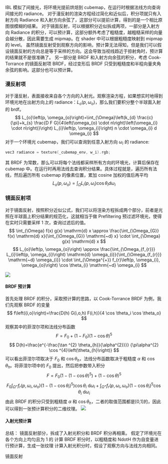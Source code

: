 IBL 模拟了间接光，将环境光提前烘焙到 cubemap，在运行时根据法线方向查询间接光的 radiance。
对于漫反射的渲染方程经过简化和近似后，积分项就只有入射方向 Radiance 和入射方向余弦了，这部分可以提前计算，得到的是一个相比原图很模糊的结果。
对于镜面反射，可以根据积分近似拆成两项，一部分是入射方向 Radiance 的积分，可以预计算，这部分额外考虑了粗糙度，越粗糙采样的向量会越分散，因此需要生成 mipmap。在 shader 中可以根据粗糙度映射到 mipmap 的 level。
虽然镜面反射受到观察方向的影响，预计算无法得知，但是我们可以假设镜面反射的方向总是等于采样的方向。这会导致当视线趋近于掠射角时，预计算的结果就不是很准确了。
另一部分是 BRDF 和入射方向余弦的积分，考虑 Cook-Torrance 的镜面反射项 BRDF，经过变形后 BRDF 只受到粗糙度和半程向量夹角余弦的影响。这部分也可以预计算。
### 漫反射项
对于漫反射，表面接收来自各个方向的入射光。观察渲染方程，如果想实时地得到环境光地在出射方向上的 radiance：$L_o(p,\omega_o)$，那么我们要积分整个半球面入射的 brdf。
$$
L_{o}\left(p, \omega_{o}\right)=\int_{\Omega}\left(k_{d} \frac{c}{\pi}+k_{s} \frac{D F G}{4\left(\omega_{o} \cdot n\right)\left(\omega_{i} \cdot n\right)}\right) L_{i}\left(p, \omega_{i}\right) n \cdot \omega_{i} d \omega_{i}
$$
对于一个环境光 cubemap，我们可以查询到任意入射方向 $\omega_i$ 的 radiance:
```c
vec3 radiance = texture(_cubemap_env, w_i).rgb;
```

其 BRDF 为常数，那么可以将每个法线都采样所有方向的环境光，计算后保存在 cubemap 中。在运行时再用法线去查询积分结果。具体过程就是，遍历所有法线，然后遍历所有 cubemap 的像素位置，累加 cosine 加权的值后再平均
$$
L_o(p,\omega_o)=\int_{\Omega} L_i(p,\omega_i){{\cos\theta_i}d\omega_i}
$$
### 镜面反射项
对于镜面反射，按照积分近似公式，我们可以将渲染方程拆成两个部分，前者是光照在半球面上积分结果的规范化，这就相当于做 Prefiltering 预过滤环境光，使得在实时只需要采样 1 次，查询过滤后的值。
$$
\int_{\Omega} f(x) g(x) \mathrm{d} x \approx \frac{\int_{\Omega_{G}} f(x) \mathrm{d} x}{\int_{\Omega_{G}} \mathrm{~d} x} \cdot \int_{\Omega} g(x) \mathrm{d} x
$$
$$
L_{o}\left(p, \omega_{o}\right) \approx  \frac{\int_{\Omega_{f_{r}}} L_{i}\left(p, \omega_{i}\right) \mathrm{d} \omega_{i}}{\int_{\Omega_{f_{r}}} \mathrm{~d} \omega_{i}} \cdot \int_{\Omega^{+}} f_{r}\left(p, \omega_{i}, \omega_{o}\right) \cos \theta_{i} \mathrm{~d} \omega_{i}
$$

![](Pasted%20image%2020230628152706.png)

#### BRDF 预计算
首先处理 BRDF 的积分，采取预计算的思路，以 Cook-Torrance BRDF 为例，我们先观察 BRDF 的变量
$$
f\left({i,o}\right)=\frac{D(h) G(i,o,h) F(i,h)}{4 \cos \theta_i \cos \theta_o}
$$
观察其中的菲涅尔项和法线分布函数
$$
F=F_0+(1-F_0)(1-\cos \theta)^5
$$
$$
D(h)=\frac{e^{-\frac{\tan ^{2} \theta_{h}}{\alpha^{2}}}} {\pi\alpha^{2} \cos ^{4}\left(\theta_{h}\right)}
$$
可以看出菲涅尔项取决于 $F_0$ 和 $\cos \theta_h$，法线分布函数取决于粗糙度 $\alpha$ 和 $\cos \theta_h$。将菲涅尔项中的 $F_0$ 提出，然后把参数带入积分
$$
F=F_0(1-(1-\cos\theta)^5)+(1-\cos \theta)^5
$$
$$
F_{0} \int_{\Omega^{+}} {f_{r}\left(p, \omega_{i}, \omega_{o}\right)}\left(1-\left(1-\cos \theta_{i}\right)^{5}\right) \cos \theta_{i} \mathrm{~d} \omega_{i}+\int_{\Omega^{+}} {f_{r}\left(p, \omega_{i}, \omega_{o}\right)}\left(1-\cos \theta_{i}\right)^{5} \cos \theta_{i} \mathrm{~d} \omega_{i}
$$
由此 BRDF 的积分只受到粗糙度 $\alpha$ 和 $\cos \theta_h$，二者的取值范围都是[0,1]的，因此可以得到一张预计算积分的二维纹理。
![](ibl_brdf_lut.png)

#### 入射光预计算
总结：
镜面反射部分，拆成了入射光积分和 BRDF 积分再相乘。
假定了环境光在各个方向上均匀且为 1 的
计算 BRDF 积分时，以粗糙度和 NdotH 作为自变量进行预计算，生成一张纹理
计算入射光积分时，假设了观察方向与法线方向相同。

镜面反射
